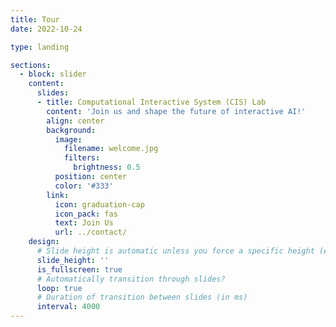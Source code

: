 ```yaml
---
title: Tour
date: 2022-10-24

type: landing

sections:
  - block: slider
    content:
      slides:
      - title: Computational Interactive System (CIS) Lab
        content: 'Join us and shape the future of interactive AI!'
        align: center
        background:
          image:
            filename: welcome.jpg
            filters:
              brightness: 0.5
          position: center
          color: '#333'
        link:
          icon: graduation-cap
          icon_pack: fas
          text: Join Us
          url: ../contact/
    design:
      # Slide height is automatic unless you force a specific height (e.g. '400px')
      slide_height: ''
      is_fullscreen: true
      # Automatically transition through slides?
      loop: true
      # Duration of transition between slides (in ms)
      interval: 4000
---
```

